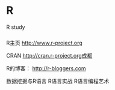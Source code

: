 # R
R study

###
R主页
http://www.r-project.org

CRAN
http://cran.r-project.org成都

R的博客：
http://r-bloggers.com

数据挖掘与R语言
R语言实战
R语言编程艺术







